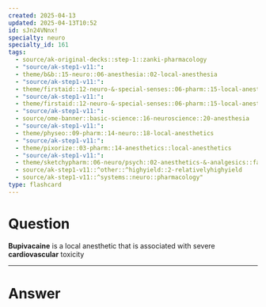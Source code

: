 ```yaml
---
created: 2025-04-13
updated: 2025-04-13T10:52
id: sJn24VNnx!
specialty: neuro
specialty_id: 161
tags:
  - source/ak-original-decks::step-1::zanki-pharmacology
  - "source/ak-step1-v11:": 
  - theme/b&b::15-neuro::06-anesthesia::02-local-anesthesia
  - "source/ak-step1-v11:": 
  - theme/firstaid::12-neuro-&-special-senses::06-pharm::15-local-anesthetics
  - "source/ak-step1-v11:": 
  - theme/firstaid::12-neuro-&-special-senses::06-pharm::15-local-anesthetics::specifics
  - "source/ak-step1-v11:": 
  - source/ome-banner::basic-science::16-neuroscience::20-anesthesia
  - "source/ak-step1-v11:": 
  - theme/physeo::09-pharm::14-neuro::18-local-anesthetics
  - "source/ak-step1-v11:": 
  - theme/pixorize::03-pharm::14-anesthetics::local-anesthetics
  - "source/ak-step1-v11:": 
  - theme/sketchypharm::06-neuro/psych::02-anesthetics-&-analgesics::fa-anesthetics
  - source/ak-step1-v11::^other::^highyield::2-relativelyhighyield
  - source/ak-step1-v11::^systems::neuro::pharmacology"
type: flashcard
---
```


# Question
**Bupivacaine** is a local anesthetic that is associated with severe **cardiovascular** toxicity

---

# Answer
